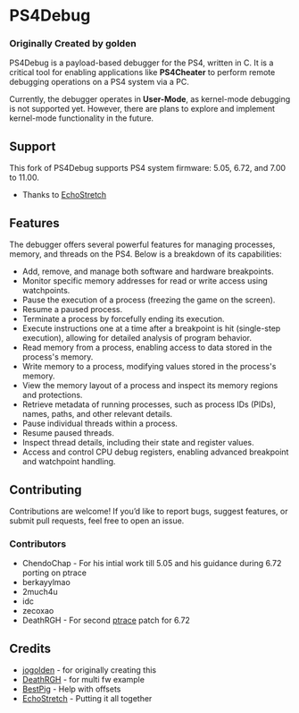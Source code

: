 # PS4Debug
### Originally Created by **golden**
PS4Debug is a payload-based debugger for the PS4, written in C. It is a critical tool for enabling applications like **PS4Cheater** to perform remote debugging operations on a PS4 system via a PC.

Currently, the debugger operates in **User-Mode**, as kernel-mode debugging is not supported yet. However, there are plans to explore and implement kernel-mode functionality in the future.

## Support
This fork of PS4Debug supports PS4 system firmware: 5.05, 6.72, and 7.00 to 11.00.
- Thanks to [EchoStretch](https://github.com/EchoStretch)


## Features

The debugger offers several powerful features for managing processes, memory, and threads on the PS4. 
Below is a breakdown of its capabilities:
- Add, remove, and manage both software and hardware breakpoints.  
- Monitor specific memory addresses for read or write access using watchpoints.  
- Pause the execution of a process (freezing the game on the screen).  
- Resume a paused process.  
- Terminate a process by forcefully ending its execution.  
- Execute instructions one at a time after a breakpoint is hit (single-step execution), allowing for detailed analysis of program behavior.  
- Read memory from a process, enabling access to data stored in the process's memory.  
- Write memory to a process, modifying values stored in the process's memory.  
- View the memory layout of a process and inspect its memory regions and protections.  
- Retrieve metadata of running processes, such as process IDs (PIDs), names, paths, and other relevant details.  
- Pause individual threads within a process.  
- Resume paused threads.  
- Inspect thread details, including their state and register values.  
- Access and control CPU debug registers, enabling advanced breakpoint and watchpoint handling.

## Contributing
Contributions are welcome! If you’d like to report bugs, suggest features, or submit pull requests, feel free to open an issue.


### Contributors
- ChendoChap - For his intial work till 5.05 and his guidance during 6.72 porting on ptrace
- berkayylmao
- 2much4u
- idc
- zecoxao
- DeathRGH - For second [ptrace](https://github.com/GiantPluto/ps4debug/blob/457c2bf5468329e68a272b5f1e1ab88957f5f2d8/installer/source/installer.c#L53) patch for 6.72

## Credits
- [jogolden](https://github.com/jogolden/ps4debug) - for originally creating this
- [DeathRGH](https://github.com/DeathRGH/frame4) - for multi fw example
- [BestPig](https://github.com/BestPig) - Help with offsets
- [EchoStretch](https://github.com/EchoStretch/ps4debug) - Putting it all together
